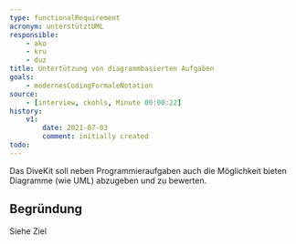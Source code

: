 ```yaml
---
type: functionalRequirement
acronym: unterstütztUML
responsible: 
    - ako
    - kru
    - duz
title: Untertützung von diagrammbasierten Aufgaben
goals: 
    - modernesCodingFormaleNotation
source:
    - [interview, ckohls, Minute 00:00:22]
history:
    v1:
        date: 2021-07-03
        comment: initially created
todo: 
---
```


Das DiveKit soll neben Programmieraufgaben auch die Möglichkeit bieten Diagramme (wie UML) abzugeben und zu bewerten.

## Begründung

Siehe Ziel